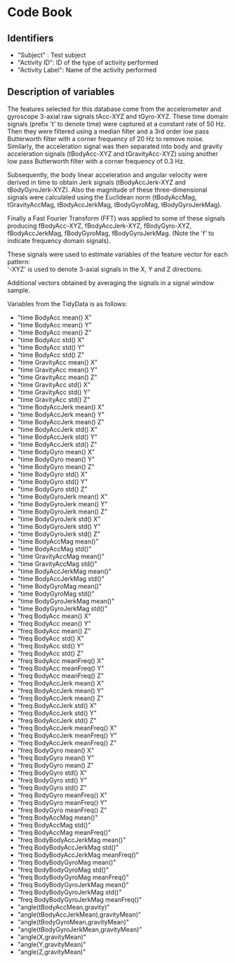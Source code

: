# Code Book

## Identifiers
* "Subject" : Test subject
* "Activity ID": ID of the type of activity performed
* "Activity Label": Name of the activity performed

## Description of variables
The features selected for this database come from the accelerometer and gyroscope 3-axial raw signals tAcc-XYZ and tGyro-XYZ. These time domain signals (prefix 't' to denote time) were captured at a constant rate of 50 Hz. Then they were filtered using a median filter and a 3rd order low pass Butterworth filter with a corner frequency of 20 Hz to remove noise. Similarly, the acceleration signal was then separated into body and gravity acceleration signals (tBodyAcc-XYZ and tGravityAcc-XYZ) using another low pass Butterworth filter with a corner frequency of 0.3 Hz. 

Subsequently, the body linear acceleration and angular velocity were derived in time to obtain Jerk signals (tBodyAccJerk-XYZ and tBodyGyroJerk-XYZ). Also the magnitude of these three-dimensional signals were calculated using the Euclidean norm (tBodyAccMag, tGravityAccMag, tBodyAccJerkMag, tBodyGyroMag, tBodyGyroJerkMag). 

Finally a Fast Fourier Transform (FFT) was applied to some of these signals producing fBodyAcc-XYZ, fBodyAccJerk-XYZ, fBodyGyro-XYZ, fBodyAccJerkMag, fBodyGyroMag, fBodyGyroJerkMag. (Note the 'f' to indicate frequency domain signals). 

These signals were used to estimate variables of the feature vector for each pattern:  
'-XYZ' is used to denote 3-axial signals in the X, Y and Z directions.

Additional vectors obtained by averaging the signals in a signal window sample.

Variables from the TidyData is as follows:

* "time BodyAcc mean() X"
* "time BodyAcc mean() Y"
* "time BodyAcc mean() Z"
* "time BodyAcc std() X"
* "time BodyAcc std() Y"
* "time BodyAcc std() Z"
* "time GravityAcc mean() X"
* "time GravityAcc mean() Y"
* "time GravityAcc mean() Z"
* "time GravityAcc std() X"
* "time GravityAcc std() Y"
* "time GravityAcc std() Z"
* "time BodyAccJerk mean() X"
* "time BodyAccJerk mean() Y"
* "time BodyAccJerk mean() Z"
* "time BodyAccJerk std() X"
* "time BodyAccJerk std() Y"
* "time BodyAccJerk std() Z"
* "time BodyGyro mean() X"
* "time BodyGyro mean() Y"
* "time BodyGyro mean() Z"
* "time BodyGyro std() X"
* "time BodyGyro std() Y"
* "time BodyGyro std() Z"
* "time BodyGyroJerk mean() X"
* "time BodyGyroJerk mean() Y"
* "time BodyGyroJerk mean() Z"
* "time BodyGyroJerk std() X"
* "time BodyGyroJerk std() Y"
* "time BodyGyroJerk std() Z"
* "time BodyAccMag mean()"
* "time BodyAccMag std()"
* "time GravityAccMag mean()"
* "time GravityAccMag std()"
* "time BodyAccJerkMag mean()"
* "time BodyAccJerkMag std()"
* "time BodyGyroMag mean()"
* "time BodyGyroMag std()"
* "time BodyGyroJerkMag mean()"
* "time BodyGyroJerkMag std()"
* "freq BodyAcc mean() X"
* "freq BodyAcc mean() Y"
* "freq BodyAcc mean() Z"
* "freq BodyAcc std() X"
* "freq BodyAcc std() Y"
* "freq BodyAcc std() Z"
* "freq BodyAcc meanFreq() X"
* "freq BodyAcc meanFreq() Y"
* "freq BodyAcc meanFreq() Z"
* "freq BodyAccJerk mean() X"
* "freq BodyAccJerk mean() Y"
* "freq BodyAccJerk mean() Z"
* "freq BodyAccJerk std() X"
* "freq BodyAccJerk std() Y"
* "freq BodyAccJerk std() Z"
* "freq BodyAccJerk meanFreq() X"
* "freq BodyAccJerk meanFreq() Y"
* "freq BodyAccJerk meanFreq() Z"
* "freq BodyGyro mean() X"
* "freq BodyGyro mean() Y"
* "freq BodyGyro mean() Z"
* "freq BodyGyro std() X"
* "freq BodyGyro std() Y"
* "freq BodyGyro std() Z"
* "freq BodyGyro meanFreq() X"
* "freq BodyGyro meanFreq() Y"
* "freq BodyGyro meanFreq() Z"
* "freq BodyAccMag mean()"
* "freq BodyAccMag std()"
* "freq BodyAccMag meanFreq()"
* "freq BodyBodyAccJerkMag mean()"
* "freq BodyBodyAccJerkMag std()"
* "freq BodyBodyAccJerkMag meanFreq()"
* "freq BodyBodyGyroMag mean()"
* "freq BodyBodyGyroMag std()"
* "freq BodyBodyGyroMag meanFreq()"
* "freq BodyBodyGyroJerkMag mean()"
* "freq BodyBodyGyroJerkMag std()"
* "freq BodyBodyGyroJerkMag meanFreq()"
* "angle(tBodyAccMean,gravity)"
* "angle(tBodyAccJerkMean),gravityMean)"
* "angle(tBodyGyroMean,gravityMean)"
* "angle(tBodyGyroJerkMean,gravityMean)"
* "angle(X,gravityMean)"
* "angle(Y,gravityMean)"
* "angle(Z,gravityMean)"
